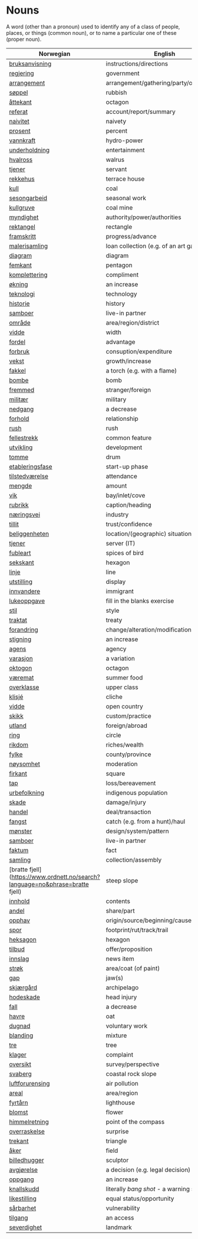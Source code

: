 # Nouns

A word (other than a pronoun) used to identify any of a class of people, places, or things (common noun), or to name a particular one of these (proper noun).

| Norwegian | English | Gender |
| --- | --- | --- |
| [bruksanvisning](https://www.ordnett.no/search?language=no&phrase=bruksanvisning) | instructions/directions | m |
| [regjering](https://www.ordnett.no/search?language=no&phrase=regjering) | government | m |
| [arrangement](https://www.ordnett.no/search?language=no&phrase=arrangement) | arrangement/gathering/party/organisation | i |
| [søppel](https://www.ordnett.no/search?language=no&phrase=søppel) | rubbish | i |
| [åttekant](https://www.ordnett.no/search?language=no&phrase=åttekant) | octagon | m |
| [referat](https://www.ordnett.no/search?language=no&phrase=referat) | account/report/summary | i |
| [naivitet](https://www.ordnett.no/search?language=no&phrase=naivitet) | naivety | m |
| [prosent](https://www.ordnett.no/search?language=no&phrase=prosent) | percent | m |
| [vannkraft](https://www.ordnett.no/search?language=no&phrase=vannkraft) | hydro-power | m |
| [underholdning](https://www.ordnett.no/search?language=no&phrase=underholdning) | entertainment | m |
| [hvalross](https://www.ordnett.no/search?language=no&phrase=hvalross) | walrus | m |
| [tjener](https://www.ordnett.no/search?language=no&phrase=tjener) | servant | m |
| [rekkehus](https://www.ordnett.no/search?language=no&phrase=rekkehus) | terrace house | i |
| [kull](https://www.ordnett.no/search?language=no&phrase=kull) | coal | i |
| [sesongarbeid](https://www.ordnett.no/search?language=no&phrase=sesongarbeid) | seasonal work | i |
| [kullgruve](https://www.ordnett.no/search?language=no&phrase=kullgruve) | coal mine | m |
| [myndighet](https://www.ordnett.no/search?language=no&phrase=myndighet) | authority/power/authorities | m |
| [rektangel](https://www.ordnett.no/search?language=no&phrase=rektangel) | rectangle | i |
| [framskritt](https://www.ordnett.no/search?language=no&phrase=framskritt) | progress/advance | i |
| [malerisamling](https://www.ordnett.no/search?language=no&phrase=malerisamling) | loan collection (e.g. of an art gallery) | m |
| [diagram](https://www.ordnett.no/search?language=no&phrase=diagram) | diagram | i |
| [femkant](https://www.ordnett.no/search?language=no&phrase=femkant) | pentagon | m |
| [komplettering](https://www.ordnett.no/search?language=no&phrase=komplettering) | compliment | m |
| [økning](https://www.ordnett.no/search?language=no&phrase=økning) | an increase | m |
| [teknologi](https://www.ordnett.no/search?language=no&phrase=teknologi) | technology | m |
| [historie](https://www.ordnett.no/search?language=no&phrase=historie) | history | m/f |
| [samboer](https://www.ordnett.no/search?language=no&phrase=samboer) | live-in partner | m |
| [område](https://www.ordnett.no/search?language=no&phrase=område) | area/region/district | i |
| [vidde](https://www.ordnett.no/search?language=no&phrase=vidde) | width | m/f |
| [fordel](https://www.ordnett.no/search?language=no&phrase=fordel) | advantage | m |
| [forbruk](https://www.ordnett.no/search?language=no&phrase=forbruk) | consuption/expenditure | i |
| [vekst](https://www.ordnett.no/search?language=no&phrase=vekst) | growth/increase | m |
| [fakkel](https://www.ordnett.no/search?language=no&phrase=fakkel) | a torch (e.g. with a flame) | m |
| [bombe](https://www.ordnett.no/search?language=no&phrase=bombe) | bomb | m |
| [fremmed](https://www.ordnett.no/search?language=no&phrase=fremmed) | stranger/foreign | m |
| [militær](https://www.ordnett.no/search?language=no&phrase=militær) | military | m |
| [nedgang](https://www.ordnett.no/search?language=no&phrase=nedgang) | a decrease | m |
| [forhold](https://www.ordnett.no/search?language=no&phrase=forhold) | relationship | i |
| [rush](https://www.ordnett.no/search?language=no&phrase=rush) | rush | i |
| [fellestrekk](https://www.ordnett.no/search?language=no&phrase=fellestrekk) | common feature | i |
| [utvikling](https://www.ordnett.no/search?language=no&phrase=utvikling) | development | m |
| [tomme](https://www.ordnett.no/search?language=no&phrase=tomme) | drum | m |
| [etableringsfase](https://www.ordnett.no/search?language=no&phrase=etableringsfase) | start-up phase | m |
| [tilstedværelse](https://www.ordnett.no/search?language=no&phrase=tilstedværelse) | attendance | i |
| [mengde](https://www.ordnett.no/search?language=no&phrase=mengde) | amount | m |
| [vik](https://www.ordnett.no/search?language=no&phrase=vik) | bay/inlet/cove | m |
| [rubrikk](https://www.ordnett.no/search?language=no&phrase=rubrikk) | caption/heading | m |
| [næringsvei](https://www.ordnett.no/search?language=no&phrase=næringsvei) | industry | m |
| [tillit](https://www.ordnett.no/search?language=no&phrase=tillit) | trust/confidence | m |
| [beliggenheten](https://www.ordnett.no/search?language=no&phrase=beliggenheten) | location/(geographic) situation | m/f |
| [tjener](https://www.ordnett.no/search?language=no&phrase=tjener) | server (IT) | m |
| [fubleart](https://www.ordnett.no/search?language=no&phrase=fubleart) | spices of bird | m/f |
| [sekskant](https://www.ordnett.no/search?language=no&phrase=sekskant) | hexagon | m |
| [linje](https://www.ordnett.no/search?language=no&phrase=linje) | line | m |
| [utstilling](https://www.ordnett.no/search?language=no&phrase=utstilling) | display | m |
| [innvandere](https://www.ordnett.no/search?language=no&phrase=innvandere) | immigrant | m |
| [lukeoppgave](https://www.ordnett.no/search?language=no&phrase=lukeoppgave) | fill in the blanks exercise | m |
| [stil](https://www.ordnett.no/search?language=no&phrase=stil) | style | m |
| [traktat](https://www.ordnett.no/search?language=no&phrase=traktat) | treaty | m |
| [forandring](https://www.ordnett.no/search?language=no&phrase=forandring) | change/alteration/modification | m |
| [stigning](https://www.ordnett.no/search?language=no&phrase=stigning) | an increase | m |
| [agens](https://www.ordnett.no/search?language=no&phrase=agens) | agency | m |
| [varasjon](https://www.ordnett.no/search?language=no&phrase=varasjon) | a variation | m |
| [oktogon](https://www.ordnett.no/search?language=no&phrase=oktogon) | octagon | m |
| [væremat](https://www.ordnett.no/search?language=no&phrase=væremat) | summer food | m |
| [overklasse](https://www.ordnett.no/search?language=no&phrase=overklasse) | upper class | m |
| [klisjé](https://www.ordnett.no/search?language=no&phrase=klisjé) | cliche | m |
| [vidde](https://www.ordnett.no/search?language=no&phrase=vidde) | open country | m |
| [skikk](https://www.ordnett.no/search?language=no&phrase=skikk) | custom/practice | m |
| [utland](https://www.ordnett.no/search?language=no&phrase=utland) | foreign/abroad | m |
| [ring](https://www.ordnett.no/search?language=no&phrase=ring) | circle | m |
| [rikdom](https://www.ordnett.no/search?language=no&phrase=rikdom) | riches/wealth | m |
| [fylke](https://www.ordnett.no/search?language=no&phrase=fylke) | county/province | i |
| [nøysomhet](https://www.ordnett.no/search?language=no&phrase=nøysomhet) | moderation | m |
| [firkant](https://www.ordnett.no/search?language=no&phrase=firkant) | square | m |
| [tap](https://www.ordnett.no/search?language=no&phrase=tap) | loss/bereavement | i |
| [urbefolkning](https://www.ordnett.no/search?language=no&phrase=urbefolkning) | indigenous population | m |
| [skade](https://www.ordnett.no/search?language=no&phrase=skade) | damage/injury | m |
| [handel](https://www.ordnett.no/search?language=no&phrase=handel) | deal/transaction | m |
| [fangst](https://www.ordnett.no/search?language=no&phrase=fangst) | catch (e.g. from a hunt)/haul | m |
| [mønster](https://www.ordnett.no/search?language=no&phrase=mønster) | design/system/pattern | i |
| [samboer](https://www.ordnett.no/search?language=no&phrase=samboer) | live-in partner | m |
| [faktum](https://www.ordnett.no/search?language=no&phrase=faktum) | fact | i |
| [samling](https://www.ordnett.no/search?language=no&phrase=samling) | collection/assembly | m |
| [bratte fjell](https://www.ordnett.no/search?language=no&phrase=bratte fjell) | steep slope | m |
| [innhold](https://www.ordnett.no/search?language=no&phrase=innhold) | contents | i |
| [andel](https://www.ordnett.no/search?language=no&phrase=andel) | share/part | m |
| [opphav](https://www.ordnett.no/search?language=no&phrase=opphav) | origin/source/beginning/cause | i |
| [spor](https://www.ordnett.no/search?language=no&phrase=spor) | footprint/rut/track/trail | i |
| [heksagon](https://www.ordnett.no/search?language=no&phrase=heksagon) | hexagon | m |
| [tilbud](https://www.ordnett.no/search?language=no&phrase=tilbud) | offer/proposition | i |
| [innslag](https://www.ordnett.no/search?language=no&phrase=innslag) | news item | i |
| [strøk](https://www.ordnett.no/search?language=no&phrase=strøk) | area/coat (of paint) | i |
| [gap](https://www.ordnett.no/search?language=no&phrase=gap) | jaw(s) | m |
| [skjærgård](https://www.ordnett.no/search?language=no&phrase=skjærgård) | archipelago | m |
| [hodeskade](https://www.ordnett.no/search?language=no&phrase=hodeskade) | head injury | m |
| [fall](https://www.ordnett.no/search?language=no&phrase=fall) | a decrease | i |
| [havre](https://www.ordnett.no/search?language=no&phrase=havre) | oat | m |
| [dugnad](https://www.ordnett.no/search?language=no&phrase=dugnad) | voluntary work | m |
| [blanding](https://www.ordnett.no/search?language=no&phrase=blanding) | mixture | m |
| [tre](https://www.ordnett.no/search?language=no&phrase=tre) | tree | i |
| [klager](https://www.ordnett.no/search?language=no&phrase=klager) | complaint | m |
| [oversikt](https://www.ordnett.no/search?language=no&phrase=oversikt) | survey/perspective | m |
| [svaberg](https://www.ordnett.no/search?language=no&phrase=svaberg) | coastal rock slope | i |
| [luftforurensing](https://www.ordnett.no/search?language=no&phrase=luftforurensing) | air pollution | m |
| [areal](https://www.ordnett.no/search?language=no&phrase=areal) | area/region | i |
| [fyrtårn](https://www.ordnett.no/search?language=no&phrase=fyrtårn) | lighthouse | i |
| [blomst](https://www.ordnett.no/search?language=no&phrase=blomst) | flower | m |
| [himmelretning](https://www.ordnett.no/search?language=no&phrase=himmelretning) | point of the compass | m |
| [overraskelse](https://www.ordnett.no/search?language=no&phrase=overraskelse) | surprise | m |
| [trekant](https://www.ordnett.no/search?language=no&phrase=trekant) | triangle | m |
| [åker](https://www.ordnett.no/search?language=no&phrase=åker) | field | m |
| [billedhugger](https://www.ordnett.no/search?language=no&phrase=billedhugger) | sculptor | m |
| [avgjørelse](https://www.ordnett.no/search?language=no&phrase=avgjørelse) | a decision (e.g. legal decision) | m |
| [oppgang](https://www.ordnett.no/search?language=no&phrase=oppgang) | an increase | m |
| [knallskudd](https://www.ordnett.no/search?language=no&phrase=knallskudd) | literally _bang shot_ - a warning shot gun | i |
| [likestilling](https://www.ordnett.no/search?language=no&phrase=likestilling) | equal status/opportunity | m |
| [sårbarhet](https://www.ordnett.no/search?language=no&phrase=sårbarhet) | vulnerability | m |
| [tilgang](https://www.ordnett.no/search?language=no&phrase=tilgang) | an access | i |
| [severdighet](https://www.ordnett.no/search?language=no&phrase=severdighet) | landmark | m |

